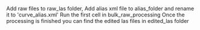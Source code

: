 Add raw files to raw_las folder,
Add alias xml file to alias_folder and rename it to 'curve_alias.xml'
Run the first cell in bulk_raw_processing 
Once the processing is finished you can find the edited las files in edited_las folder